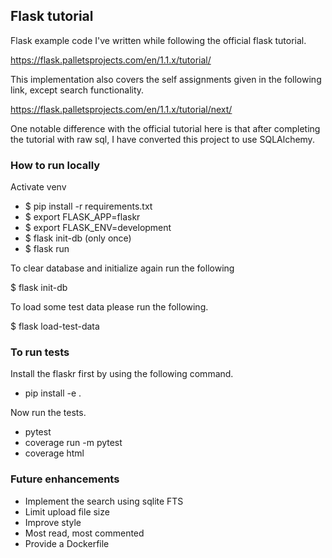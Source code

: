 ## Flask tutorial 
Flask example code I've written while following the official flask tutorial. 

https://flask.palletsprojects.com/en/1.1.x/tutorial/

This implementation also covers the self assignments given in the following link, except search functionality. 

https://flask.palletsprojects.com/en/1.1.x/tutorial/next/

One notable difference with the official tutorial here is that after completing the tutorial with raw sql, I have converted this project to use SQLAlchemy. 

### How to run locally
Activate venv   

* $ pip install -r requirements.txt 
* $ export FLASK_APP=flaskr
* $ export FLASK_ENV=development
* $ flask init-db (only once)
* $ flask run

To clear database and initialize again run the following  

$ flask init-db 

To load some test data please run the following. 

$ flask load-test-data 

### To run tests 
Install the flaskr first by using the following command. 
* pip install -e .

Now run the tests. 
* pytest 
* coverage run -m pytest
* coverage html 

### Future enhancements 
* Implement the search using sqlite FTS
* Limit upload file size 
* Improve style 
* Most read, most commented 
* Provide a Dockerfile 

